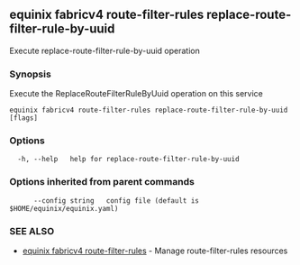 ## equinix fabricv4 route-filter-rules replace-route-filter-rule-by-uuid

Execute replace-route-filter-rule-by-uuid operation

### Synopsis

Execute the ReplaceRouteFilterRuleByUuid operation on this service

```
equinix fabricv4 route-filter-rules replace-route-filter-rule-by-uuid [flags]
```

### Options

```
  -h, --help   help for replace-route-filter-rule-by-uuid
```

### Options inherited from parent commands

```
      --config string   config file (default is $HOME/equinix/equinix.yaml)
```

### SEE ALSO

* [equinix fabricv4 route-filter-rules](equinix_fabricv4_route-filter-rules.md)	 - Manage route-filter-rules resources

